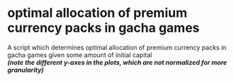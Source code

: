 # optimal allocation of premium currency packs in gacha games
A script which determines optimal allocation of premium currency packs in gacha games given some amount of initial capital
<br/>
***(note the different y-axes in the plots, which are not normalized for more granularity)***
